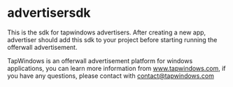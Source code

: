 # advertisersdk
This is the sdk for tapwindows advertisers. After creating a new app, advertiser should add this sdk to your project before starting running the offerwall advertisement.

TapWindows is an offerwall advertisement platform for windows applications, you can learn more information from www.tapwindows.com, if you have any questions, please contact with contact@tapwindows.com
